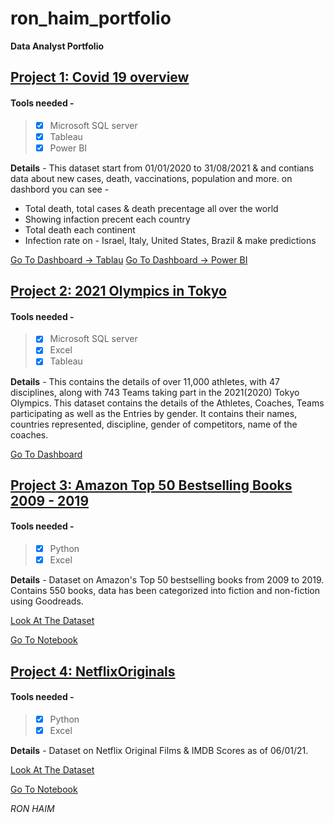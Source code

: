 # ron_haim_portfolio
**Data Analyst Portfolio**

## [Project 1: Covid 19 overview](https://ronhaim.github.io/ron_haim_portfolio/)

#### Tools needed - 
>  - [x] Microsoft SQL server
>  - [x] Tableau
>  - [x] Power BI


**Details** -
This dataset start from 01/01/2020 to 31/08/2021 & and contians data about new cases, death, vaccinations, population and more.
on dashbord you can see -
* Total death, total cases & death precentage all over the world
* Showing infaction precent each country
* Total death each continent
* Infection rate on - Israel, Italy, United States, Brazil & make predictions 

[Go To Dashboard -> Tablau](https://public.tableau.com/app/profile/ron.haim8598/viz/covid19-new_16307676074550/Dashboard1?publish=yes)
[Go To Dashboard -> Power BI](https://app.powerbi.com/reportEmbed?reportId=46120c2e-bbaf-4eb0-af34-59a45d6df71b&autoAuth=true&ctid=e1f0859c-5e86-405a-85f6-1cd4ff4ef19c&config=eyJjbHVzdGVyVXJsIjoiaHR0cHM6Ly93YWJpLXdlc3QtZXVyb3BlLWUtcHJpbWFyeS1yZWRpcmVjdC5hbmFseXNpcy53aW5kb3dzLm5ldC8ifQ%3D%3D)


## [Project 2: 2021 Olympics in Tokyo](https://ronhaim.github.io/ron_haim_portfolio/)

#### Tools needed - 
>  - [x] Microsoft SQL server
>  - [x] Excel
>  - [x] Tableau

**Details** -
This contains the details of over 11,000 athletes, with 47 disciplines, along with 743 Teams taking part in the 2021(2020) Tokyo Olympics.
This dataset contains the details of the Athletes, Coaches, Teams participating as well as the Entries by gender. It contains their names, countries represented, discipline, gender of competitors, name of the coaches.

[Go To Dashboard](https://public.tableau.com/app/profile/ron.haim8598/viz/Olympic2021_16307715909380/Dashboard1?publish=yes)


## [Project 3: Amazon Top 50 Bestselling Books 2009 - 2019](https://ronhaim.github.io/ron_haim_portfolio/)

#### Tools needed - 
>  - [x] Python
>  - [x] Excel

**Details** -
Dataset on Amazon's Top 50 bestselling books from 2009 to 2019. Contains 550 books, data has been categorized into fiction and non-fiction using Goodreads.

[Look At The Dataset](https://github.com/ronhaim/ron_haim_portfolio/blob/main/bestsellers%20with%20categories.csv)

[Go To Notebook](https://colab.research.google.com/drive/1rv3rXnaq0mPJeCX9o0JTGHmAWDdvteEb#scrollTo=ANMbFVEOhsdO)


## [Project 4: NetflixOriginals](https://ronhaim.github.io/ron_haim_portfolio/)

#### Tools needed - 
>  - [x] Python
>  - [x] Excel

**Details** -
Dataset on Netflix Original Films & IMDB Scores as of 06/01/21.

[Look At The Dataset](https://github.com/ronhaim/ron_haim_portfolio/blob/main/NetflixOriginals.csv)

[Go To Notebook](https://colab.research.google.com/drive/1TJLaaUQtqBEEvPidKOHmM2GBBSolthEf#scrollTo=eNnKRLDByu-H)


*RON HAIM*

